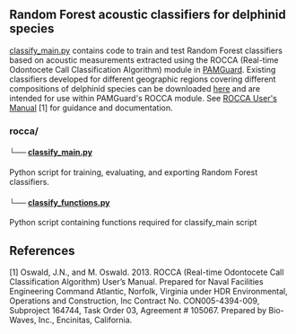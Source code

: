 ## Random Forest acoustic classifiers for delphinid species
[classify_main.py](https://github.com/tristankleyn/which.dolphin/blob/main/rocca/classify_main.py) contains code to train and test Random Forest classifiers based on acoustic measurements extracted using the ROCCA (Real-time Odontocete Call Classification Algorithm) module in [PAMGuard](https://www.pamguard.org/). Existing classifiers developed for different geographic regions covering different compositions of delphinid species can be downloaded [here](https://www.pamguard.org/rocca/rocca.html) and are intended for use within PAMGuard's ROCCA module. See [ROCCA User's Manual](https://www.navymarinespeciesmonitoring.us/files/5413/9422/0614/Rocca_User_Manual_Revised_FINAL.pdf) [1] for guidance and documentation.

### rocca/

#### └── [classify_main.py](https://github.com/tristankleyn/which.dolphin/blob/main/rocca/classify_main.py)
Python script for training, evaluating, and exporting Random Forest classifiers. 

#### └── [classify_functions.py](https://github.com/tristankleyn/which.dolphin/blob/main/rocca/classify_functions.py)

Python script containing functions required for classify_main script

## References

[1] Oswald, J.N., and M. Oswald. 2013. ROCCA (Real-time Odontocete Call Classification Algorithm) User’s
Manual. Prepared for Naval Facilities Engineering Command Atlantic, Norfolk, Virginia under HDR
Environmental, Operations and Construction, Inc Contract No. CON005-4394-009, Subproject 164744,
Task Order 03, Agreement # 105067. Prepared by Bio-Waves, Inc., Encinitas, California.

